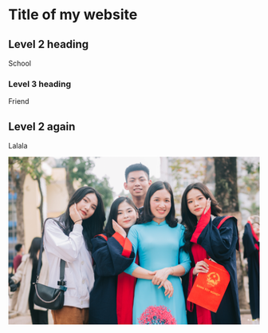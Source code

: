 # Title of my website

## Level 2 heading
School

### Level 3 heading
Friend

## Level 2 again
Lalala

 ![](images/BEBU0894.JPG)
